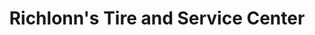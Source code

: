 ---
title: "Richlonn's Tire and Service Center"
url: /mount-pleasant/richlonns-tire-and-service-center/
shop: Autowerkstatt
---